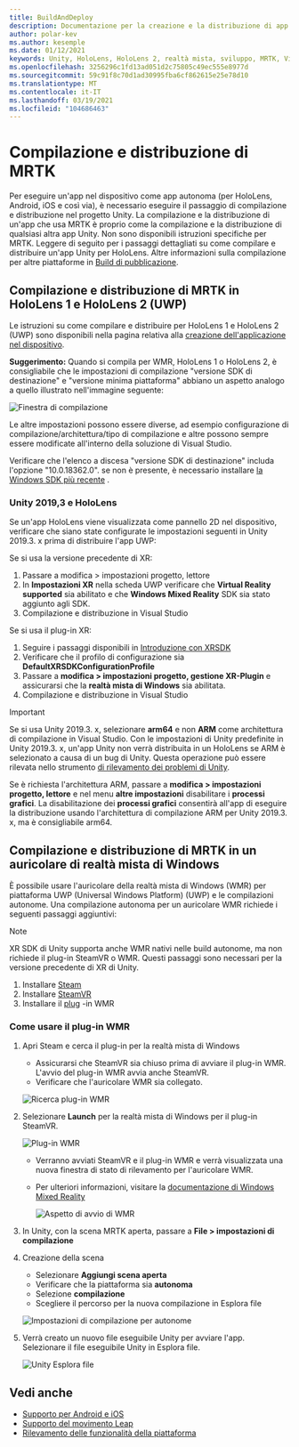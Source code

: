 ```yaml
---
title: BuildAndDeploy
description: Documentazione per la creazione e la distribuzione di app in diversi dispositivi.
author: polar-kev
ms.author: kesemple
ms.date: 01/12/2021
keywords: Unity, HoloLens, HoloLens 2, realtà mista, sviluppo, MRTK, Visual Studio, Android, IOS
ms.openlocfilehash: 3256296c1fd13ad051d2c75805c49ec555e8977d
ms.sourcegitcommit: 59c91f8c70d1ad30995fba6cf862615e25e78d10
ms.translationtype: MT
ms.contentlocale: it-IT
ms.lasthandoff: 03/19/2021
ms.locfileid: "104686463"
---
```

# <a name="building-and-deploying-mrtk"></a>Compilazione e distribuzione di MRTK

Per eseguire un'app nel dispositivo come app autonoma (per HoloLens, Android, iOS e così via), è necessario eseguire il passaggio di compilazione e distribuzione nel progetto Unity. La compilazione e la distribuzione di un'app che usa MRTK è proprio come la compilazione e la distribuzione di qualsiasi altra app Unity. Non sono disponibili istruzioni specifiche per MRTK. Leggere di seguito per i passaggi dettagliati su come compilare e distribuire un'app Unity per HoloLens.  Altre informazioni sulla compilazione per altre piattaforme in [Build di pubblicazione](https://docs.unity3d.com/Manual/PublishingBuilds.html).

## <a name="building-and-deploying-mrtk-to-hololens-1-and-hololens-2-uwp"></a>Compilazione e distribuzione di MRTK in HoloLens 1 e HoloLens 2 (UWP)

Le istruzioni su come compilare e distribuire per HoloLens 1 e HoloLens 2 (UWP) sono disponibili nella pagina relativa alla [creazione dell'applicazione nel dispositivo](https://docs.microsoft.com/windows/mixed-reality/mrlearning-base-ch1#build-your-application-to-your-device).

**Suggerimento:** Quando si compila per WMR, HoloLens 1 o HoloLens 2, è consigliabile che le impostazioni di compilazione "versione SDK di destinazione" e "versione minima piattaforma" abbiano un aspetto analogo a quello illustrato nell'immagine seguente:

![Finestra di compilazione](../features/images/getting-started/BuildWindow.png)

Le altre impostazioni possono essere diverse, ad esempio configurazione di compilazione/architettura/tipo di compilazione e altre possono sempre essere modificate all'interno della soluzione di Visual Studio.

Verificare che l'elenco a discesa "versione SDK di destinazione" includa l'opzione "10.0.18362.0". se non è presente, è necessario installare [la Windows SDK più recente](https://developer.microsoft.com/windows/downloads/windows-10-sdk) .

### <a name="unity-20193-and-hololens"></a>Unity 2019,3 e HoloLens

Se un'app HoloLens viene visualizzata come pannello 2D nel dispositivo, verificare che siano state configurate le impostazioni seguenti in Unity 2019.3. x prima di distribuire l'app UWP:

Se si usa la versione precedente di XR:

1. Passare a modifica > impostazioni progetto, lettore
1. In **Impostazioni XR** nella scheda UWP verificare che **Virtual Reality supported** sia abilitato e che **Windows Mixed Reality** SDK sia stato aggiunto agli SDK.
1. Compilazione e distribuzione in Visual Studio

Se si usa il plug-in XR:

1. Seguire i passaggi disponibili in [Introduzione con XRSDK](../configuration/GettingStartedWithMRTKAndXRSDK.md)
1. Verificare che il profilo di configurazione sia **DefaultXRSDKConfigurationProfile**
1. Passare a **modifica > impostazioni progetto, gestione XR-Plugin** e assicurarsi che la **realtà mista di Windows** sia abilitata.
1. Compilazione e distribuzione in Visual Studio

>[!IMPORTANT]
> Se si usa Unity 2019.3. x, selezionare **arm64** e non **ARM** come architettura di compilazione in Visual Studio. Con le impostazioni di Unity predefinite in Unity 2019.3. x, un'app Unity non verrà distribuita in un HoloLens se ARM è selezionato a causa di un bug di Unity. Questa operazione può essere rilevata nello strumento [di rilevamento dei problemi di Unity](https://issuetracker.unity3d.com/issues/enabling-graphics-jobs-in-2019-dot-3-x-results-in-a-crash-or-nothing-rendering-on-hololens-2).
>
> Se è richiesta l'architettura ARM, passare a **modifica > impostazioni progetto, lettore** e nel menu **altre impostazioni** disabilitare i **processi grafici**. La disabilitazione dei **processi grafici** consentirà all'app di eseguire la distribuzione usando l'architettura di compilazione ARM per Unity 2019.3. x, ma è consigliabile arm64.

## <a name="building-and-deploying-mrtk-to-a-windows-mixed-reality-headset"></a>Compilazione e distribuzione di MRTK in un auricolare di realtà mista di Windows

È possibile usare l'auricolare della realtà mista di Windows (WMR) per piattaforma UWP (Universal Windows Platform) (UWP) e le compilazioni autonome.  Una compilazione autonoma per un auricolare WMR richiede i seguenti passaggi aggiuntivi:

> [!NOTE]
> XR SDK di Unity supporta anche WMR nativi nelle build autonome, ma non richiede il plug-in SteamVR o WMR. Questi passaggi sono necessari per la versione precedente di XR di Unity.

1. Installare [Steam](https://store.steampowered.com/about/)
1. Installare [SteamVR](https://store.steampowered.com/app/250820/SteamVR/)
1. Installare il [plug](https://store.steampowered.com/app/719950/Windows_Mixed_Reality_for_SteamVR/) -in WMR

### <a name="how-to-use-wmr-plugin"></a>Come usare il plug-in WMR

1. Apri Steam e cerca il plug-in per la realtà mista di Windows
    - Assicurarsi che SteamVR sia chiuso prima di avviare il plug-in WMR. L'avvio del plug-in WMR avvia anche SteamVR.
    - Verificare che l'auricolare WMR sia collegato.

    ![Ricerca plug-in WMR](../features/images/build-deploy/wmr/SteamSearchWMRPlugin.png)

1. Selezionare **Launch** per la realtà mista di Windows per il plug-in SteamVR.

    ![Plug-in WMR](../features/images/build-deploy/wmr/WMRPlugin.png)

    - Verranno avviati SteamVR e il plug-in WMR e verrà visualizzata una nuova finestra di stato di rilevamento per l'auricolare WMR.
    - Per ulteriori informazioni, visitare la [documentazione di Windows Mixed Reality](https://support.microsoft.com/help/4053622/windows-10-play-steamvr-games-in-windows-mixed-reality)

        ![Aspetto di avvio di WMR](../features/images/build-deploy/wmr/WMRPluginActive.png)

1. In Unity, con la scena MRTK aperta, passare a **File > impostazioni di compilazione**

1. Creazione della scena
    - Selezionare **Aggiungi scena aperta**
    - Verificare che la piattaforma sia **autonoma**
    - Selezione **compilazione**
    - Scegliere il percorso per la nuova compilazione in Esplora file

    ![Impostazioni di compilazione per autonome](../features/images/build-deploy/wmr/BuildSettingsStandaloneUnity.png)

1. Verrà creato un nuovo file eseguibile Unity per avviare l'app. Selezionare il file eseguibile Unity in Esplora file.

    ![Unity Esplora file](../features/images/build-deploy/wmr/FileExplorerUnityExe.png)

## <a name="see-also"></a>Vedi anche

- [Supporto per Android e iOS](../features/cross-platform/UsingARFoundation.md)
- [Supporto del movimento Leap](../features/cross-platform/LeapMotionMRTK.md)
- [Rilevamento delle funzionalità della piattaforma](../features/cross-platform/DetectingPlatformCapabilities.md)
